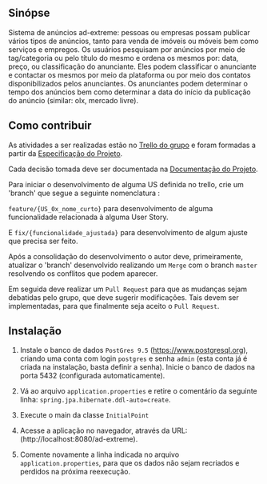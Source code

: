 ## Sinópse

Sistema de anúncios ad-extreme: pessoas ou empresas possam publicar vários tipos de anúncios, tanto para venda de imóveis ou móveis bem como serviços e empregos.
Os usuários pesquisam por anúncios por meio de tag/categoria ou pelo título do mesmo e ordena os mesmos por: data, preço, ou classificação do anunciante. 
Eles podem classificar o anunciante e contactar os mesmos por meio da plataforma ou por meio dos contatos disponibilizados pelos anunciantes. 
Os anunciantes podem determinar o tempo dos anúncios bem como determinar a data do início da publicação do anúncio (similar: olx, mercado livre).

## Como contribuir

As atividades a ser realizadas estão no [Trello do grupo](https://trello.com/b/MTmKxYdo/ad-extreme-si) e foram formadas a partir da [Especificação do Projeto](https://docs.google.com/document/d/10Zt_vvNYfyVgI50dHmww4ryOkxJ5b0jYjULZNjY8vLk/pub).

Cada decisão tomada deve ser documentada na [Documentação do Projeto](https://docs.google.com/document/d/1OrBMGMNYKpr1rcjQM5CY8AUnzH9d4SGjpjB1likm2M0).

Para iniciar o desenvolvimento de alguma US definida no trello, crie um 'branch' que segue a seguinte nomenclatura : 

`feature/{US_0x_nome_curto}` para desenvolvimento de alguma funcionalidade relacionada à alguma User Story.

E `fix/{funcionalidade_ajustada}` para desenvolvimento de algum ajuste que precisa ser feito.

Após a consolidação do desenvolvimento o autor deve, primeiramente, atualizar o 'branch' desenvolvido realizando um `Merge` com o branch `master` resolvendo os conflitos que podem aparecer.

Em seguida deve realizar um `Pull Request` para que as mudanças sejam debatidas pelo grupo, que deve sugerir modificações. 
Tais devem ser implementadas, para que finalmente seja aceito o `Pull Request`.


## Instalação

1. Instale o banco de dados `PostGres 9.5` (https://www.postgresql.org), criando uma conta com login `postgres` e senha `admin` (esta conta já é criada na instalação, basta definir a senha). Inicie o banco de dados na porta 5432 (configurada automaticamente).

2. Vá ao arquivo `application.properties` e retire o comentário da seguinte linha:
`spring.jpa.hibernate.ddl-auto=create`.

3. Execute o main da classe `InitialPoint`

4. Acesse a aplicação no navegador, através da URL: (http://localhost:8080/ad-extreme).

5. Comente novamente a linha indicada no arquivo `application.properties`, para que os dados não sejam recriados e perdidos na próxima reexecução.

